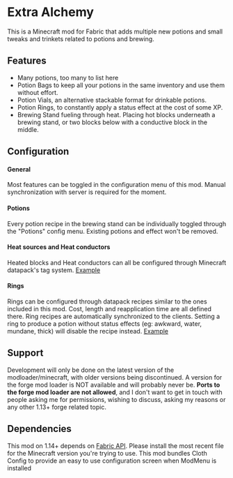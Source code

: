 # Extra Alchemy
This is a Minecraft mod for Fabric that adds multiple new potions and small tweaks and trinkets related to potions and brewing.

## Features
- Many potions, too many to list here
- Potion Bags to keep all your potions in the same inventory and use them without effort.
- Potion Vials, an alternative stackable format for drinkable potions.
- Potion Rings, to constantly apply a status effect at the cost of some XP.
- Brewing Stand fueling through heat. Placing hot blocks underneath a brewing stand, or two blocks below with a conductive block in the middle.

## Configuration
#### General
Most features can be toggled in the configuration menu of this mod. Manual synchronization with server is required for the moment.

#### Potions
Every potion recipe in the brewing stand can be individually toggled through the "Potions" config menu. Existing potions and effect won't be removed.

#### Heat sources and Heat conductors
Heated blocks and Heat conductors can all be configured through Minecraft datapack's tag system. [Example](https://github.com/zabi94/ExtraAlchemy/tree/1.16-fabric/src/main/resources/data/extraalchemy/tags/blocks)

#### Rings
Rings can be configured through datapack recipes similar to the ones included in this mod. Cost, length and reapplication time are all defined there. Ring recipes are automatically synchronized to the clients. Setting a ring to produce a potion without status effects (eg: awkward, water, mundane, thick) will disable the recipe instead. [Example](https://github.com/zabi94/ExtraAlchemy/tree/1.16-fabric/src/main/resources/data/extraalchemy/recipes/ring_recipes)

## Support
Development will only be done on the latest version of the modloader/minecraft, with older versions being discontinued.
A version for the forge mod loader is NOT available and will probably never be. **Ports to the forge mod loader are not allowed**, and I don't want to get in touch with people asking me for permissions, wishing to discuss, asking my reasons or any other 1.13+ forge related topic.

## Dependencies
This mod on 1.14+ depends on [Fabric API](https://www.curseforge.com/minecraft/mc-mods/fabric-api). Please install the most recent file for the Minecraft version you're trying to use.
This mod bundles Cloth Config to provide an easy to use configuration screen when ModMenu is installed
